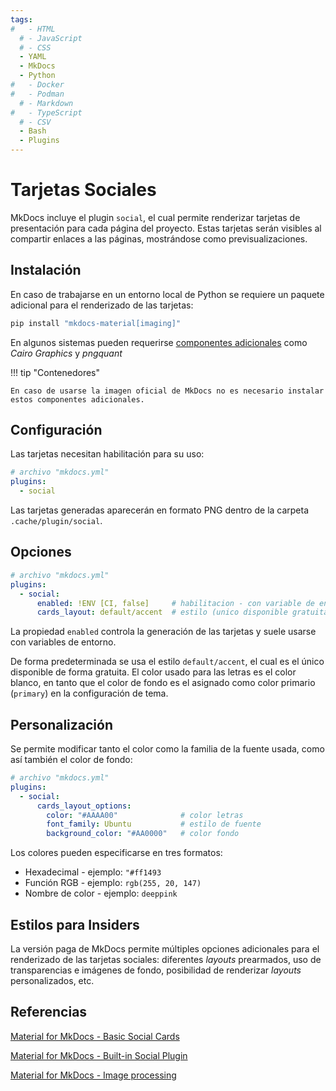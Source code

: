 ```yaml
---
tags:
#   - HTML
  # - JavaScript
  # - CSS
  - YAML
  - MkDocs
  - Python
#   - Docker
#   - Podman
  # - Markdown
#   - TypeScript
  # - CSV
  - Bash
  - Plugins
---
```


# Tarjetas Sociales


MkDocs incluye el plugin `social`, el cual permite renderizar tarjetas de presentación para cada página del proyecto. Estas tarjetas serán visibles al compartir enlaces a las páginas, mostrándose como previsualizaciones.


## Instalación


En caso de trabajarse en un entorno local de Python se requiere un paquete adicional para el renderizado de las tarjetas:

```bash title="Instalación"
pip install "mkdocs-material[imaging]"
```
En algunos sistemas pueden requerirse [componentes adicionales](https://squidfunk.github.io/mkdocs-material/plugins/requirements/image-processing/) como *Cairo Graphics* y *pngquant*


!!! tip "Contenedores"
  
    En caso de usarse la imagen oficial de MkDocs no es necesario instalar  estos componentes adicionales.




## Configuración

Las tarjetas necesitan habilitación para su uso:


```yaml
# archivo "mkdocs.yml"
plugins:
  - social
```

Las tarjetas generadas aparecerán en formato PNG dentro de la carpeta `.cache/plugin/social`.


## Opciones

```yaml
# archivo "mkdocs.yml"
plugins:
  - social:
      enabled: !ENV [CI, false]     # habilitacion - con variable de entorno 'CI'
      cards_layout: default/accent  # estilo (unico disponible gratuitamente)
```

La propiedad `enabled` controla la generación de las tarjetas y suele usarse con variables de entorno.

De forma predeterminada se usa el estilo `default/accent`, el cual es el único disponible de forma gratuita.
El color usado para las letras es el color blanco, en tanto que el color de fondo es el asignado como color primario (`primary`) en la configuración de tema.



## Personalización

Se permite modificar tanto el color como la familia de la fuente usada, como así también el color de fondo:

```yaml title="Configuracion - Colores y familia de fuente"
# archivo "mkdocs.yml"
plugins:
  - social:
      cards_layout_options:
        color: "#AAAA00"              # color letras 
        font_family: Ubuntu           # estilo de fuente
        background_color: "#AA0000"   # color fondo
```

Los colores pueden especificarse en tres formatos:

- Hexadecimal - ejemplo: `"#ff1493`   
- Función RGB - ejemplo: `rgb(255, 20, 147)`
- Nombre de color - ejemplo: `deeppink`

## Estilos para Insiders

La versión paga de MkDocs permite múltiples opciones adicionales para el renderizado de las tarjetas sociales:
diferentes *layouts* prearmados,
uso de transparencias e imágenes de fondo,
posibilidad de renderizar *layouts* personalizados,
 etc.





## Referencias



[Material for MkDocs - Basic Social Cards](https://squidfunk.github.io/mkdocs-material/tutorials/social/basic/)

[Material for MkDocs - Built-in Social Plugin](https://squidfunk.github.io/mkdocs-material/plugins/social/)

[Material for MkDocs - Image processing](https://squidfunk.github.io/mkdocs-material/plugins/requirements/image-processing/)